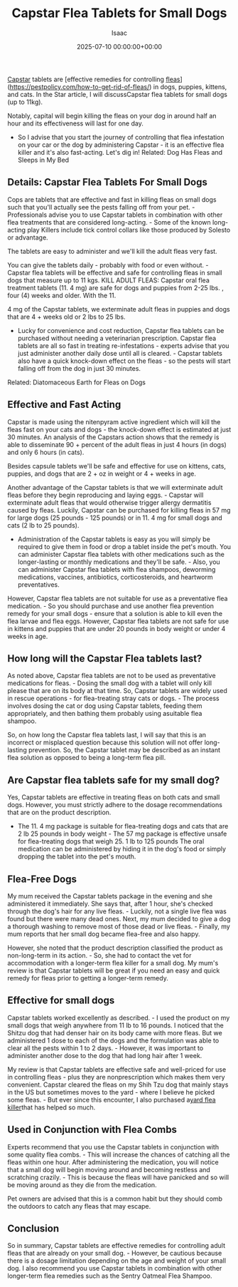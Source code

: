 ﻿---
title: Capstar Flea Tablets for Small Dogs
description: Capstar tablets are effective remedies for controlling fleashttpspestpolicy.comhow-to-get-rid-of-fleas in dogs, puppies, kittens, and cats.
slug: /capstar-flea-tablets-for-small-dogs/
date: 2025-07-10 00:00:00+00:00
lastmod: 2025-07-10 00:00:00+03:00
author: Isaac
categories:
- Fleas
- Product Reviews
tags:
- fleas
- capstar
- flea
layout: post
---

[Capstar](https://pestpolicy.com/capstar-flea-tablets-for-large-dogs/) tablets are [effective remedies for controlling [fleas](https://pestpolicy.com/capstar-flea-treatment-reviews/)](https://pestpolicy.com/how-to-get-rid-of-fleas/) in dogs, puppies, kittens, and cats. In the Star article, I will discussCapstar flea tablets for small dogs (up to 11kg).

Notably, capital will begin killing the fleas on your dog in around half an hour and its effectiveness will last for one day.

- So I advise that you start the journey of controlling that flea infestation on your car or the dog by administering Capstar - it is an effective flea killer and it's also fast-acting. Let's dig in! Related: Dog Has Fleas and Sleeps in My Bed

##  Details: Capstar Flea Tablets For Small Dogs

Cops are tablets that are effective and fast in killing fleas on small dogs such that you'll actually see the pests falling off from your pet. - Professionals advise you to use Capstar tablets in combination with other flea treatments that are considered long-acting. - Some of the known long-acting play Killers include tick control collars like those produced by Solesto or advantage.

The tablets are easy to administer and we'll kill the adult fleas very fast.

You can give the tablets daily - probably with food or even without. - Capstar flea tablets will be effective and safe for controlling fleas in small dogs that measure up to 11 kgs. KILL ADULT FLEAS: Capstar oral flea treatment tablets (11. 4 mg) are safe for dogs and puppies from 2-25 lbs. , four (4) weeks and older. With the 11.

4 mg of the Capstar tablets, we exterminate adult fleas in puppies and dogs that are 4 + weeks old or 2 lbs to 25 lbs.

- Lucky for convenience and cost reduction, Capstar flea tablets can be purchased without needing a veterinarian prescription. Capstar flea tablets are all so fast in treating re-infestations - experts advise that you just administer another daily dose until all is cleared. - Capstar tablets also have a quick knock-down effect on the fleas - so the pests will start falling off from the dog in just 30 minutes.

Related: Diatomaceous Earth for Fleas on Dogs

##  Effective and Fast Acting

Capstar is made using the nitenpyram active ingredient which will kill the fleas fast on your cats and dogs - the knock-down effect is estimated at just 30 minutes. An analysis of the Capstars action shows that the remedy is able to disseminate 90 + percent of the adult fleas in just 4 hours (in dogs) and only 6 hours (in cats).

Besides capsule tablets we'll be safe and effective for use on kittens, cats, puppies, and dogs that are 2 + oz in weight or 4 + weeks in age.

Another advantage of the Capstar tablets is that we will exterminate adult fleas before they begin reproducing and laying eggs. - Capstar will exterminate adult fleas that would otherwise trigger allergy dermatitis caused by fleas. Luckily, Capstar can be purchased for killing fleas in 57 mg for large dogs (25 pounds - 125 pounds) or in 11. 4 mg for small dogs and cats (2 lb to 25 pounds).

- Administration of the Capstar tablets is easy as you will simply be required to give them in food or drop a tablet inside the pet's mouth. You can administer Capstar flea tablets with other medications such as the longer-lasting or monthly medications and they'll be safe. - Also, you can administer Capstar flea tablets with flea shampoos, deworming medications, vaccines, antibiotics, corticosteroids, and heartworm preventatives.

However, Capstar flea tablets are not suitable for use as a preventative flea medication. - So you should purchase and use another flea prevention remedy for your small dogs - ensure that a solution is able to kill even the flea larvae and flea eggs. However, Capstar flea tablets are not safe for use in kittens and puppies that are under 20 pounds in body weight or under 4 weeks in age.

##  How long will the Capstar Flea tablets last?

As noted above, Capstar flea tablets are not to be used as preventative medications for fleas. - Dosing the small dog with a tablet will only kill please that are on its body at that time. So, Capstar tablets are widely used in rescue operations - for flea-treating stray cats or dogs. - The process involves dosing the cat or dog using Capstar tablets, feeding them appropriately, and then bathing them probably using asuitable flea shampoo.

So, on how long the Capstar flea tablets last, I will say that this is an incorrect or misplaced question because this solution will not offer long-lasting prevention. So, the Capstar tablet may be described as an instant flea solution as opposed to being a long-term flea pill.

##  Are Capstar flea tablets safe for my small dog?

Yes, Capstar tablets are effective in treating fleas on both cats and small dogs. However, you must strictly adhere to the dosage recommendations that are on the product description.

- The 11. 4 mg package is suitable for flea-treating dogs and cats that are 2 lb 25 pounds in body weight - The 57 mg package is effective unsafe for flea-treating dogs that weigh 25. 1 lb to 125 pounds The oral medication can be administered by hiding it in the dog's food or simply dropping the tablet into the pet's mouth.

##  Flea-Free Dogs

My mum received the Capstar tablets package in the evening and she administered it immediately. She says that, after 1 hour, she's checked through the dog's hair for any live fleas. - Luckily, not a single live flea was found but there were many dead ones. Next, my mum decided to give a dog a thorough washing to remove most of those dead or live fleas. - Finally, my mum reports that her small dog became flea-free and also happy.

However, she noted that the product description classified the product as non-long-term in its action. - So, she had to contact the vet for accommodation with a longer-term flea killer for a small dog. My mum's review is that Capstar tablets will be great if you need an easy and quick remedy for fleas prior to getting a longer-term remedy.

##  Effective for small dogs

Capstar tablets worked excellently as described. - I used the product on my small dogs that weigh anywhere from 11 lb to 16 pounds. I noticed that the Shitzu dog that had denser hair on its body came with more fleas. But we administered 1 dose to each of the dogs and the formulation was able to clear all the pests within 1 to 2 days. - However, it was important to administer another dose to the dog that had long hair after 1 week.

My review is that Capstar tablets are effective safe and well-priced for use in controlling fleas - plus they are nonprescription which makes them very convenient. Capstar cleared the fleas on my Shih Tzu dog that mainly stays in the US but sometimes moves to the yard - where I believe he picked some fleas. - But ever since this encounter, I also purchased a[yard flea killer](https://pestpolicy.com/best-flea-spray-for-yard/)that has helped so much.

##  Used in Conjunction with Flea Combs

Experts recommend that you use the Capstar tablets in conjunction with some quality flea combs. - This will increase the chances of catching all the fleas within one hour. After administering the medication, you will notice that a small dog will begin moving around and becoming restless and scratching crazily. - This is because the fleas will have panicked and so will be moving around as they die from the medication.

Pet owners are advised that this is a common habit but they should comb the outdoors to catch any fleas that may escape.

##  Conclusion

So in summary, Capstar tablets are effective remedies for controlling adult fleas that are already on your small dog. - However, be cautious because there is a dosage limitation depending on the age and weight of your small dog. I also recommend you use Capstar tablets in combination with other longer-term flea remedies such as the Sentry Oatmeal Flea Shampoo.

